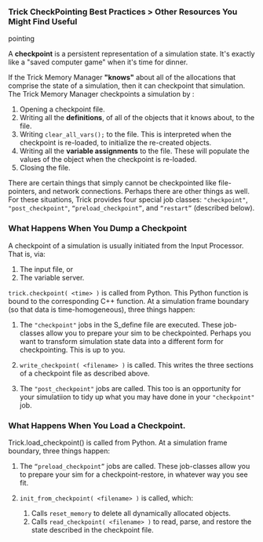 ### Trick CheckPointing Best Practices > Other Resources You Might Find Useful

pointing

A **checkpoint** is a persistent representation of a simulation state. It's exactly like a "saved computer game" when it's time for dinner.

If the Trick Memory Manager **"knows"** about all of the allocations that comprise the state of a simulation, then it can checkpoint that simulation. The Trick Memory Manager checkpoints a simulation by :

1. Opening a checkpoint file.
1. Writing all the **definitions**, of all of the objects that it knows about, to the file.
2. Writing ```clear_all_vars();``` to the file. This is interpreted when the checkpoint is re-loaded, to initialize the re-created objects.
3. Writing all the **variable assignments** to the file. These will populate the values of the object when the checkpoint is re-loaded.
4. Closing the file.

There are certain things that simply cannot be checkpointed like file-pointers, and network connections. Perhaps there are other things as well. For these situations, Trick provides four special job classes: ```"checkpoint"```, ```"post_checkpoint"```, ```“preload_checkpoint”```, and ```“restart”``` (described below).

<a id=dumping-a-checkpoint></a>
### What Happens When You Dump a Checkpoint

A checkpoint of a simulation is usually initiated from the Input Processor. That is, via:

1. The input file, or
2. The variable server.

```trick.checkpoint( <time> )``` is called from Python. This Python function is bound to the corresponding C++ function. At a simulation frame boundary (so that data is time-homogeneous), three things happen:

1. The ```"checkpoint"``` jobs in the S_define file are executed. These job-classes allow you to prepare your sim to be checkpointed. Perhaps you want to transform simulation state data into a different form for checkpointing. This is up to you.

2. ```write_checkpoint( <filename> )``` is called. This writes the three sections of a checkpoint file as described above.

3. The ```"post_checkpoint"``` jobs are called. This too is an opportunity for your simulatiion to tidy up what you may have done in your ```"checkpoint"``` job.

<a id=loading-a-checkpoint></a>
### What Happens When You Load a Checkpoint.
Trick.load_checkpoint() is called from Python.
At a simulation frame boundary, three things happen:

1. The ```“preload_checkpoint”``` jobs are called. These job-classes allow you to prepare your sim for a checkpoint-restore, in whatever way you see fit.

2. ```init_from_checkpoint( <filename> )``` is called, which:

	1. Calls ```reset_memory``` to delete all dynamically allocated objects.
	2. Calls ```read_checkpoint( <filename> )``` to read, parse, and restore the state described in the checkpoint file.
